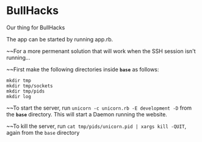 # BullHacks
Our thing for BullHacks

The app can be started by running app.rb.

~~For a more permenant solution that will work when the SSH session isn't running...

~~First make the following directories inside **`base`** as follows:
```
mkdir tmp
mkdir tmp/sockets
mkdir tmp/pids
mkdir log
```

~~To start the server, run `unicorn -c unicorn.rb -E development -D` from the **`base`** directory. This will start a Daemon running the website. 

~~To kill the server, run `cat tmp/pids/unicorn.pid | xargs kill -QUIT`, again from the `base` directory
